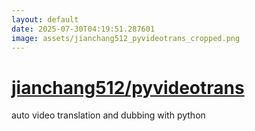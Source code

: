 ```yaml
---
layout: default
date: 2025-07-30T04:19:51.287601
image: assets/jianchang512_pyvideotrans_cropped.png
---
```


# [jianchang512/pyvideotrans](https://github.com/jianchang512/pyvideotrans)

auto video translation and dubbing with python
